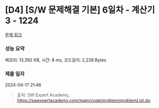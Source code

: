 # [D4] [S/W 문제해결 기본] 6일차 - 계산기3 - 1224 

[문제 링크](https://swexpertacademy.com/main/code/problem/problemDetail.do?contestProbId=AV14tDX6AFgCFAYD) 

### 성능 요약

메모리: 13,392 KB, 시간: 8 ms, 코드길이: 2,228 Bytes

### 제출 일자

2024-04-17 21:46



> 출처: SW Expert Academy, https://swexpertacademy.com/main/code/problem/problemList.do